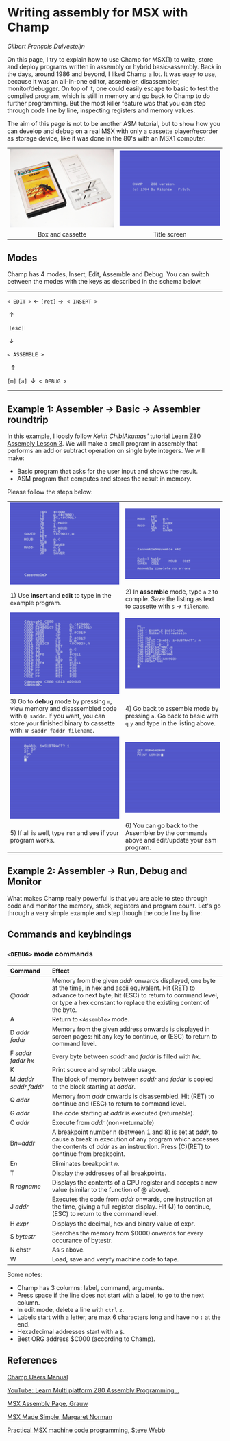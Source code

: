 # Writing assembly for MSX with Champ

*Gilbert François Duivesteijn*



On this page, I try to explain how to use Champ for MSX(1) to write, store and deploy programs written in assembly or hybrid basic-assembly. Back in the days, around 1986 and beyond, I liked Champ a lot. It was easy to use, because it was an all-in-one editor, assembler, disassembler, monitor/debugger. On top of it, one could easily escape to basic to test the compiled program, which is still in memory and go back to Champ to do further programming. But the most killer feature was that you can step through code line by line, inspecting registers and memory values.

The aim of this page is not to be another ASM tutorial, but to show how you can develop and debug on a real MSX with only a cassette player/recorder as storage device, like it was done in the 80's with an MSX1 computer.

|                                   |                                     |
| :-------------------------------: | :---------------------------------: |
| ![](./assets/images/champ000.jpg) | ![](./assets/images/champtitle.png) |
|         Box and cassette          |            Title screen             |

## Modes

Champ has 4 modes, Insert, Edit, Assemble and Debug. You can switch between the modes with the keys as described in the schema below.


---

 `< EDIT >`   &larr; `[ret]` &rarr;   `< INSERT >`

​          &uarr;

​     `[esc]`

​          &darr;

`< ASSEMBLE >`

                &uarr;

   `[m]`   `[a]`
 ​     &darr; 
   `< DEBUG >`

---
## Example 1: Assembler -> Basic -> Assembler roundtrip

 In this example, I loosly follow *Keith ChibiAkumas'* tutorial [Learn Z80 Assembly Lesson 3](https://www.youtube.com/watch?v=zPXmvoZz9Nk&list=PLp_QNRIYljFq-9nFiAUiAkRzAXfcZTBR_&index=3). We will make a small program in assembly that performs an add or subtract operation on single byte integers. We will make:

- Basic program that asks for the user input and shows the result.
- ASM program that computes and stores the result in memory.

 Please follow the steps below:

|                                                              |                                                              |
| ------------------------------------------------------------ | ------------------------------------------------------------ |
| ![](./assets/images/champ001.png)                            | ![](./assets/images/champ002.png)                            |
| 1) Use **insert** and **edit** to type in the example program. | 2) In **assemble** mode, type `a` `2` to compile. Save the listing as text to cassette with `s` -> `filename`. |
| ![](./assets/images/champ004.png)                            | ![](./assets/images/champ005.png)                            |
| 3) Go to **debug** mode by pressing `m`, view memory and disassembled code with `Q saddr`. If you want, you can store your finished binary to cassette with: `W saddr faddr filename`. | 4) Go back to assemble mode by pressing `a`. Go back to basic with `q` `y` and type in the listing above. |
| ![](./assets/images/champ006.png)                            | ![](./assets/images/champ007.png)                            |
| 5) If all is well, type `run` and see if your program works. | 6) You can go back to the Assembler by the commands above and edit/update your asm program. |

## Example 2: Assembler -> Run, Debug and Monitor

What makes Champ really powerful is that you are able to step through code and monitor the memory, stack, registers and program count. Let's go through a very simple example and step though the code line by line:







## Commands and keybindings

### `<DEBUG>` mode commands




| Command | Effect |
| :----- | :----- |
| @*addr* | Memory from the given *addr* onwards displayed, one byte at the time, in hex and ascii equivalent. Hit (RET) to advance to next byte, hit (ESC) to return to command level, or type a hex constant to replace the existing content of the byte. |
| A | Return to `<Assemble>` mode. |
| D *addr* *faddr* | Memory from the given address onwards is displayed in screen pages: hit any key to continue, or (ESC) to return to command level. |
| F *saddr* *faddr* *hx* | Every byte between *saddr* and *faddr* is filled with *hx*. |
| K | Print source and symbol table usage. |
| M *daddr* *saddr* *faddr* | The block of memory between *saddr* and *faddr* is copied to the block starting at *daddr*. |
| Q *addr* | Memory from *addr* onwards is disassembled. Hit (RET) to continue and (ESC) to return to command level. |
| G *addr* | The code starting at *addr* is executed (returnable). |
| C *addr* | Execute from *addr* (non-returnable) |
| B*n*=*addr* | A breakpoint number n (between 1 and 8) is set at *addr*, to cause a break in execution of any program which accesses the contents of *addr* as an instruction. Press (C)(RET) to continue from breakpoint. |
| E*n* | Eliminates breakpoint *n*. |
| T | Display the addresses of all breakpoints. |
| R *regname* | Displays the contents of a CPU register and accepts a new value (similar to the function of @ above). |
| J *addr* | Executes the code from *addr* onwards, one instruction at the time, giving a full register display. Hit (J) to continue, (ESC) to return to the command level. |
| H *expr* | Displays the decimal, hex and binary value of expr. |
| S *bytestr* | Searches the memory from $0000 onwards for every occurance of bytestr. |
| N chstr | As `S` above. |
| W | Load, save and veryfy machine code to tape. |





Some notes:

- Champ has 3 columns: label, command, arguments.
- Press space if the line does not start with a label, to go to the next column.
- In edit mode, delete a line with `ctrl` `z`.
- Labels start with a letter, are max 6 characters long and have no `:` at the end.
- Hexadecimal addresses start with a `$`.
- Best ORG address $C000 (according to Champ).





## References

[Champ Users Manual](./assets/doc/champ.pdf)

[YouTube: Learn Multi platform Z80 Assembly Programming... ](https://www.youtube.com/watch?v=LpQCEwk2U9w&list=PLp_QNRIYljFq-9nFiAUiAkRzAXfcZTBR_)

[MSX Assembly Page, Grauw](http://map.grauw.nl)

[MSX Made Simple, Margaret Norman](https://www.elsevier.com/books/msx-made-simple/norman/978-0-434-98406-0)

[Practical MSX machine code programming, Steve Webb](https://archive.org/details/practical_msx_machine_code_programming_steve_webb)

